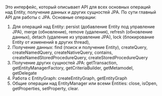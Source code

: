 Это интерфейс, который описывает API для всех основных операций над Entity, получение данных и других сущностей JPA. По сути главный API для работы с JPA. Основные операции:
1) Для операций над Entity: persist (добавление Entity под управление JPA), merge (обновление), remove (удаления), refresh (обновление данных), detach (удаление из управление JPA), lock (блокирование Entity от изменений в других thread),
2) Получение данных: find (поиск и получение Entity), createQuery, createNamedQuery, createNativeQuery, contains, createNamedStoredProcedureQuery, createStoredProcedureQuery
3) Получение других сущностей JPA: getTransaction, getEntityManagerFactory, getCriteriaBuilder, getMetamodel, getDelegate
4) Работа с EntityGraph: createEntityGraph, getEntityGraph
5) Общие операции над EntityManager или всеми Entities: close, isOpen, getProperties, setProperty, clear.

